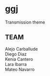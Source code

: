 # ggj
Transmission theme
## TEAM
Alejo Carballude  
Diego Diaz  
Kenia Cantero  
Lara Ibarra  
Mateo Navarro  
